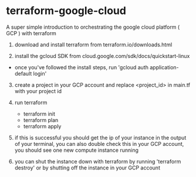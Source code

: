 # terraform-google-cloud
A super simple introduction to orchestrating the google cloud platform ( GCP ) with terraform 

1. download and install terraform from terraform.io/downloads.html

2. install the gcloud SDK from cloud.google.com/sdk/docs/quickstart-linux
  - once you've followed the install steps, run 'gcloud auth application-default login'

3. create a project in your GCP account and replace <project_id> in main.tf with your project id

4. run terraform 
   - terraform init
   - terraform plan
   - terraform apply

5. if this is successful you should get the ip of your instance in the output of your terminal, you can also double check this in your GCP account, you should see one new compute instance running

6. you can shut the instance down with terraform by running 'terraform destroy' or by shutting off the instance in your GCP account 


